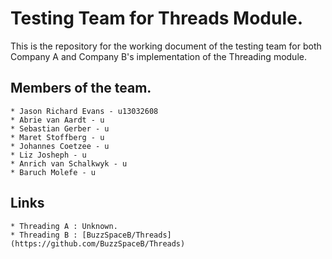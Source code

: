# Testing Team for Threads Module.
This is the repository for the working document of the testing team for both Company A and Company B's implementation of the Threading module.

## Members of the team.

```
* Jason Richard Evans - u13032608
* Abrie van Aardt - u
* Sebastian Gerber - u
* Maret Stoffberg - u
* Johannes Coetzee - u
* Liz Josheph - u
* Anrich van Schalkwyk - u
* Baruch Molefe - u
```

## Links

```
* Threading A : Unknown.
* Threading B : [BuzzSpaceB/Threads](https://github.com/BuzzSpaceB/Threads)
```